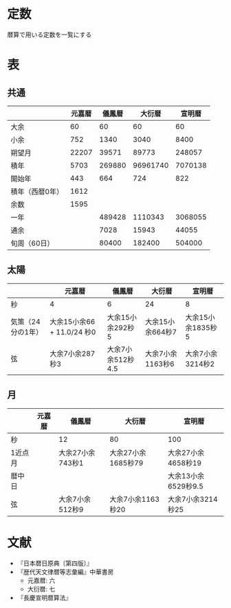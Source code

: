 # 定数

暦算で用いる定数を一覧にする

# 表

## 共通

|                   | 元嘉暦 | 儀鳳暦              | 大衍暦              | 宣明暦               |
|-------------------|--------|-------------------|--------------------|---------------------|
| 大余              | 60     | 60                | 60                 | 60                  |
| 小余              | 752    | 1340              | 3040               | 8400                |
| 朔望月            | 22207  | 39571             | 89773              | 248057              |
| 積年              | 5703   | 269880            | 96961740           | 7070138             |
| 開始年            | 443    | 664               | 724                | 822                 |
| 積年（西暦0年）     | 1612   |                   |                    |                     |
| 余数              | 1595   |                   |                    |                     |
| 一年              |        | 489428            | 1110343            | 3068055             |
| 通余              |        | 7028              | 15943              | 44055               |
| 旬周（60日）       |        | 80400             | 182400             | 504000              |

## 太陽

|                   | 元嘉暦                    | 儀鳳暦            | 大衍暦            | 宣明暦             |
|-------------------|--------------------------|------------------|------------------|-------------------|
| 秒                | 4                         | 6                | 24              | 8                 |
| 気策（24分の1年）   | 大余15小余66 + 11.0/24 秒0  | 大余15小余292秒5  | 大余15小余664秒7  | 大余15小余1835秒5   |
| 弦                | 大余7小余287秒3             | 大余7小余512秒4.5 | 大余7小余1163秒6  | 大余7小余3214秒2    |

## 月

|                   | 元嘉暦 | 儀鳳暦              | 大衍暦              | 宣明暦               |
|-------------------|--------|-------------------|--------------------|---------------------|
| 秒               |        | 12                | 80                 | 100                 |
| 1近点月           |        | 大余27小余743秒1    | 大余27小余1685秒79  | 大余27小余4658秒19    |
| 暦中日            |        |                   |                    | 大余13小余6529秒9.5  |
| 弦               |        | 大余7小余512秒9     | 大余7小余1163秒20    | 大余7小余3214秒25    |

# 文献

* 『日本暦日原典〔第四版〕』
* 『歴代天文律暦等志彙編』中華書房
  * 元嘉暦: 六
  * 大衍暦: 七
* 『長慶宣明暦算法』
